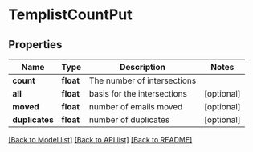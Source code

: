 # TemplistCountPut

## Properties
Name | Type | Description | Notes
------------ | ------------- | ------------- | -------------
**count** | **float** | The number of intersections | 
**all** | **float** | basis for the intersections | [optional] 
**moved** | **float** | number of emails moved | [optional] 
**duplicates** | **float** | number of duplicates | [optional] 

[[Back to Model list]](../README.md#documentation-for-models) [[Back to API list]](../README.md#documentation-for-api-endpoints) [[Back to README]](../README.md)


